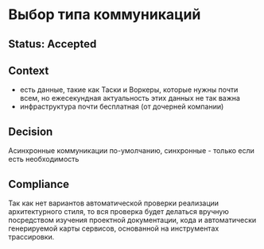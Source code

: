 # Выбор типа коммуникаций

## Status: Accepted

## Context

- есть данные, такие как Таски и Воркеры, которые нужны почти всем, но ежесекундная актуальность этих данных не так важна
- инфраструктура почти бесплатная (от дочерней компании)

## Decision

Асинхронные коммуникации по-умолчанию, синхронные - только если есть необходимость

## Compliance

Так как нет вариантов автоматической проверки реализации архитектурного стиля, то вся проверка будет делаться вручную посредством изучения проектной документации, кода и автоматически генерируемой карты сервисов, основанной на инструментах трассировки.